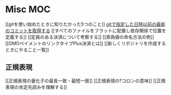 # Misc MOC

[[gitを使い始めたときに知りたかった5つのこと]]
[gitで指定した日時以前の最新のコミットを取得する](gitで指定した日時以前の最新のコミットを取得する.md)
[[すべてのファイルをフラットに配置し依存関係で位置を定義する]]
[[定員のある決済について考察する]]
[[真偽値の命名方法の例]]
[[GMOペイメントのリンクタイプPlus決済とは]]
[[新しくリポジトリを作成するときにやること一覧]]

## 正規表現

[[正規表現の量化子の最長一致・最短一致]]
[[正規表現の?コロンの意味]]
[[正規表現の肯定先読みを理解する]]